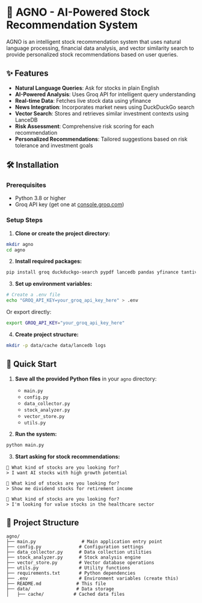 # 🚀 AGNO - AI-Powered Stock Recommendation System

AGNO is an intelligent stock recommendation system that uses natural language processing, financial data analysis, and vector similarity search to provide personalized stock recommendations based on user queries.

## ✨ Features

- **Natural Language Queries**: Ask for stocks in plain English
- **AI-Powered Analysis**: Uses Groq API for intelligent query understanding
- **Real-time Data**: Fetches live stock data using yfinance
- **News Integration**: Incorporates market news using DuckDuckGo search
- **Vector Search**: Stores and retrieves similar investment contexts using LanceDB
- **Risk Assessment**: Comprehensive risk scoring for each recommendation
- **Personalized Recommendations**: Tailored suggestions based on risk tolerance and investment goals

## 🛠️ Installation

### Prerequisites

- Python 3.8 or higher
- Groq API key (get one at [console.groq.com](https://console.groq.com/))

### Setup Steps

1. **Clone or create the project directory:**
```bash
mkdir agno
cd agno
```

2. **Install required packages:**
```bash
pip install groq duckduckgo-search pypdf lancedb pandas yfinance tantivy numpy scipy requests aiohttp python-dotenv tqdm
```

3. **Set up environment variables:**
```bash
# Create a .env file
echo "GROQ_API_KEY=your_groq_api_key_here" > .env
```

Or export directly:
```bash
export GROQ_API_KEY="your_groq_api_key_here"
```

4. **Create project structure:**
```bash
mkdir -p data/cache data/lancedb logs
```

## 🚦 Quick Start

1. **Save all the provided Python files** in your `agno` directory:
   - `main.py`
   - `config.py`
   - `data_collector.py`
   - `stock_analyzer.py`
   - `vector_store.py`
   - `utils.py`

2. **Run the system:**
```bash
python main.py
```

3. **Start asking for stock recommendations:**
```
💬 What kind of stocks are you looking for?
> I want AI stocks with high growth potential

💬 What kind of stocks are you looking for?
> Show me dividend stocks for retirement income

💬 What kind of stocks are you looking for?
> I'm looking for value stocks in the healthcare sector
```

## 📁 Project Structure

```
agno/
├── main.py                 # Main application entry point
├── config.py              # Configuration settings
├── data_collector.py      # Data collection utilities
├── stock_analyzer.py      # Stock analysis engine
├── vector_store.py        # Vector database operations
├── utils.py               # Utility functions
├── requirements.txt       # Python dependencies
├── .env                   # Environment variables (create this)
├── README.md             # This file
├── data/                 # Data storage
│   ├── cache/           # Cached data files